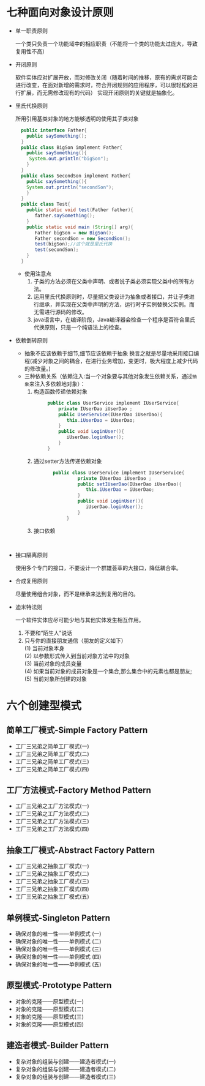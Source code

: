 # 七种面向对象设计原则
* 单一职责原则
 
     一个类只负责一个功能域中的相应职责（不能将一个类的功能太过庞大，导致复用性不高）
* 开闭原则

   软件实体应对扩展开放，而对修改关闭（随着时间的推移，原有的需求可能会进行改变，在面对新增的需求时，符合开闭规则的应用程序，可以很轻松的进行扩展，而无需修改现有的代码）
   实现开闭原则的关键就是抽象化。
* 里氏代换原则

   所用引用基类对象的地方能够透明的使用其子类对象
   
   ```java
     public interface Father{
       public saySomething();
     }
     public class BigSon implement Father{
       public saySomething(){
        System.out.println("bigSon");
       }
     }
     public class SecondSon implement Father{
       public saySomething(){
       System.out.println("secondSon");
       }
     }
     public class Test{
       public static void test(Father father){
          father.saySomething();
       }
       public static void main (String[] arg){
          Father bigSon = new BigSon();
          Father secondSon = new SecondSon();
          test(bigSon);//这个就是里氏代换
          test(secondSon);
       }
     }
  ```
  * 使用注意点
     1. 子类的方法必须在父类中声明、或者说子类必须实现父类中的所有方法。
     2. 运用里氏代换原则时，尽量把父类设计为抽象或者接口，并让子类进行继承，并实现在父类中声明的方法，运行时子实例替换父实例。而无需进行源码的修改。
     3. java语言中，在编译阶段，Java编译器会检查一个程序是否符合里氏代换原则，只是一个纯语法上的检查。
* 依赖倒转原则
   * 抽象不应该依赖于细节,细节应该依赖于抽象 换言之就是尽量地采用接口编程(减少对象之间的耦合，在进行业务增加，变更时，极大程度上减少代码的修改量。)
   * 三种依赖关系（依赖注入:当一个对象要与其他对象发生依赖关系，通过`抽象`来注入多依赖地对象）： 
      1. 构造函数传递依赖对象
          ```java
               public class UserService implement IUserService{
                   private IUserDao iUserDao ;
                   public UserService(IUserDao iUserDao){
                      this.iUserDao = iUserDao;
                   }
                   public void LoginUser(){
                      iUserDao.loginUser();
                   }
               }
          ```
     2. 通过setter方法传递依赖对象
        ```java
               public class UserService implement IUserService{
                        private IUserDao iUserDao ;
                        public setIUserDao(IUserDao iUserDao){
                           this.iUserDao = iUserDao;
                        }
                        public void LoginUser(){
                           iUserDao.loginUser();
                        }
                    }
         ```
      3. 接口依赖
         ```java
              
         ```
* 接口隔离原则

   使用多个专门的接口，不要设计一个群雄荟萃的大接口，降低耦合率。
    
* 合成复用原则

    尽量使用组合对象，而不是继承来达到复用的目的。
* 迪米特法则

    一个软件实体应尽可能少地与其他实体发生相互作用。
    1. 不要和“陌生人”说话
    2. 只与你的直接朋友通信（朋友的定义如下）  
    (1) 当前对象本身  
    (2) 以参数形式传入到当前对象方法中的对象  
    (3) 当前对象的成员变量  
    (4) 如果当前对象的成员对象是一个集合,那么集合中的元素也都是朋友;  
    (5) 当前对象所创建的对象
# 六个创建型模式
  ## 简单工厂模式-Simple Factory Pattern
  * 工厂三兄弟之简单工厂模式(一)
  * 工厂三兄弟之简单工厂模式(二)
  * 工厂三兄弟之简单工厂模式(三)
  * 工厂三兄弟之简单工厂模式(四)
  ## 工厂方法模式-Factory Method Pattern
  * 工厂三兄弟之工厂方法模式(一)
  * 工厂三兄弟之工厂方法模式(二)
  * 工厂三兄弟之工厂方法模式(三)
  * 工厂三兄弟之工厂方法模式(四)
  ## 抽象工厂模式-Abstract Factory Pattern
  * 工厂三兄弟之抽象工厂模式(一)
  * 工厂三兄弟之抽象工厂模式(二)
  * 工厂三兄弟之抽象工厂模式(三)
  * 工厂三兄弟之抽象工厂模式(四)
  * 工厂三兄弟之抽象工厂模式(五)
  ## 单例模式-Singleton Pattern
  * 确保对象的唯一性——单例模式 (一)
  * 确保对象的唯一性——单例模式 (二)
  * 确保对象的唯一性——单例模式 (三)
  * 确保对象的唯一性——单例模式 (四)
  * 确保对象的唯一性——单例模式 (五)
  ## 原型模式-Prototype Pattern
  * 对象的克隆——原型模式(一)
  * 对象的克隆——原型模式(二)
  * 对象的克隆——原型模式(三)
  * 对象的克隆——原型模式(四)
  ## 建造者模式-Builder Pattern
  * 复杂对象的组装与创建——建造者模式(一)
  * 复杂对象的组装与创建——建造者模式(二)
  * 复杂对象的组装与创建——建造者模式(三)
